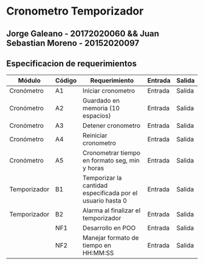 # Cronometro Temporizador

## Jorge Galeano - 20172020060 && Juan Sebastian Moreno - 20152020097

## Especificacion de requerimientos
| Módulo | Código | Requerimiento | Entrada | Salida |
| ------------- | ------------- | ------------- | ------------- | ------------- |
| Cronómetro | A1 |	Iniciar cronometro | Entrada | Salida |
| Cronómetro | A2 |	Guardado en memoria (10 espacios) | Entrada | Salida |
| Cronómetro | A3 |	Detener cronometro | Entrada | Salida |
| Cronómetro | A4 |	Reiniciar cronometro | Entrada | Salida |
| Cronómetro | A5 | Cronometrar tiempo en formato seg, min y horas | Entrada | Salida |
| Temporizador | B1 |	Temporizar la cantidad especificada por el usuario hasta 0 | Entrada | Salida |
| Temporizador | B2 |	Alarma al finalizar el temporizador | Entrada | Salida |
| | NF1 |	Desarrollo en POO | Entrada | Salida |
| | NF2 |	Manejar formato de tiempo en HH:MM:SS | Entrada | Salida |
